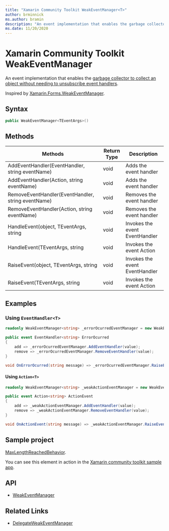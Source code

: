 ```yaml
---
title: "Xamarin Community Toolkit WeakEventManager<T>"
author: brminnick
ms.author: bramin
description: "An event implementation that enables the garbage collector to collect an object without needing to unsubscribe event handlers"
ms.date: 11/20/2020
---
```


# Xamarin Community Toolkit WeakEventManager<TEventArgs>

An event implementation that enables the [garbage collector to collect an object without needing to unsubscribe event handlers](http://paulstovell.com/blog/weakevents).

Inspired by [Xamarin.Forms.WeakEventManager](https://github.com/xamarin/Xamarin.Forms/blob/master/Xamarin.Forms.Core/WeakEventManager.cs).

## Syntax

```csharp
public WeakEventManager<TEventArgs>()
```

## Methods

| Methods | Return Type | Description |
| -- | -- | -- |
| AddEventHandler(EventHandler<TEventArgs>, string eventName) | void | Adds the event handler |
| AddEventHandler(Action<TEventArgs>, string eventName) | void | Adds the event handler |
| RemoveEventHandler(EventHandler<TEventArgs>, string eventName) | void | Removes the event handler |
| RemoveEventHandler(Action<TEventArgs>, string eventName) | void | Removes the event handler |
| HandleEvent(object, TEventArgs, string | void | Invokes the event EventHandler |
| HandleEvent(TEventArgs, string | void | Invokes the event Action |
| RaiseEvent(object, TEventArgs, string | void | Invokes the event EventHandler |
| RaiseEvent(TEventArgs, string | void | Invokes the event Action |

## Examples

### Using `EventHandler<T>`

```csharp
readonly WeakEventManager<string> _errorOcurredEventManager = new WeakEventManager<string>();

public event EventHandler<string> ErrorOcurred
{
    add => _errorOcurredEventManager.AddEventHandler(value);
    remove => _errorOcurredEventManager.RemoveEventHandler(value);
}

void OnErrorOcurred(string message) => _errorOcurredEventManager.RaiseEvent(this, message, nameof(ErrorOcurred));
```

#### Using `Action<T>`

```csharp
readonly WeakEventManager<string> _weakActionEventManager = new WeakEventManager<string>();

public event Action<string> ActionEvent
{
    add => _weakActionEventManager.AddEventHandler(value);
    remove => _weakActionEventManager.RemoveEventHandler(value);
}

void OnActionEvent(string message) => _weakActionEventManager.RaiseEvent(message, nameof(ActionEvent));
```
## Sample project

[MaxLengthReachedBehavior](https://github.com/xamarin/XamarinCommunityToolkit/blob/main/src/CommunityToolkit/Xamarin.CommunityToolkit.Sample/Behaviors/MaxLengthReachedBehavior.shared.cs). 

You can see this element in action in the [Xamarin community toolkit sample app](https://github.com/xamarin/XamarinCommunityToolkit/tree/main/XamarinCommunityToolkitSample).

## API 

- [WeakEventManager<T>](https://github.com/xamarin/XamarinCommunityToolkit/blob/main/src/CommunityToolkit/Xamarin.CommunityToolkit/Helpers/WeakEventManager.shared.cs)

## Related Links

- [DelegateWeakEventManager](../delegateweakeventmanager.md)